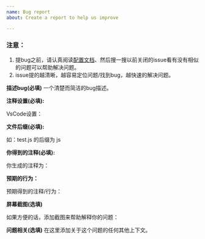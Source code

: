 ```yaml
---
name: Bug report
about: Create a report to help us improve

---
```


### 注意： 

1. 提bug之前，请认真阅读[配置文档](https://github.com/OBKoro1/koro1FileHeader/wiki/%E9%85%8D%E7%BD%AE)、然后搜一搜以前关闭的issue看有没有相似的问题可以帮助解决问题。
2. issue提的越清晰，越容易定位问题/找到bug，越快速的解决问题。 

**描述bug(必填)**
一个清楚而简洁的bug描述。

**注释设置(必填):**

VsCode设置：

**文件后缀(必填):**

如：test.js 的后缀为 js

**你得到的注释(必填):**

你生成的注释为：

**预期的行为：**

预期得到的注释/行为：

**屏幕截图(选填)**

如果方便的话，添加截图来帮助解释你的问题：

**问题相关(选填)**
在这里添加关于这个问题的任何其他上下文。


